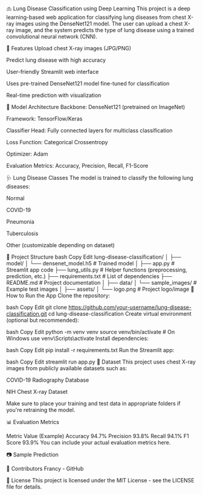 🫁 Lung Disease Classification using Deep Learning
This project is a deep learning-based web application for classifying lung diseases from chest X-ray images using the DenseNet121 model. The user can upload a chest X-ray image, and the system predicts the type of lung disease using a trained convolutional neural network (CNN).

📌 Features
Upload chest X-ray images (JPG/PNG)

Predict lung disease with high accuracy

User-friendly Streamlit web interface

Uses pre-trained DenseNet121 model fine-tuned for classification

Real-time prediction with visualization

🧠 Model Architecture
Backbone: DenseNet121 (pretrained on ImageNet)

Framework: TensorFlow/Keras

Classifier Head: Fully connected layers for multiclass classification

Loss Function: Categorical Crossentropy

Optimizer: Adam

Evaluation Metrics: Accuracy, Precision, Recall, F1-Score

🩺 Lung Disease Classes
The model is trained to classify the following lung diseases:

Normal

COVID-19

Pneumonia

Tuberculosis

Other (customizable depending on dataset)

📁 Project Structure
bash
Copy
Edit
lung-disease-classification/
│
├── model/
│   └── densenet_model.h5               # Trained model
│
├── app.py                              # Streamlit app code
├── lung_utils.py                       # Helper functions (preprocessing, prediction, etc.)
├── requirements.txt                    # List of dependencies
├── README.md                           # Project documentation
│
├── data/
│   └── sample_images/                  # Example test images
│
├── assets/
│   └── logo.png                        # Project logo/image
🚀 How to Run the App
Clone the repository:

bash
Copy
Edit
git clone https://github.com/your-username/lung-disease-classification.git
cd lung-disease-classification
Create virtual environment (optional but recommended):

bash
Copy
Edit
python -m venv venv
source venv/bin/activate    # On Windows use venv\Scripts\activate
Install dependencies:

bash
Copy
Edit
pip install -r requirements.txt
Run the Streamlit app:

bash
Copy
Edit
streamlit run app.py
🧪 Dataset
This project uses chest X-ray images from publicly available datasets such as:

COVID-19 Radiography Database

NIH Chest X-ray Dataset

Make sure to place your training and test data in appropriate folders if you're retraining the model.

📊 Evaluation Metrics

Metric	Value (Example)
Accuracy	94.7%
Precision	93.8%
Recall	94.1%
F1 Score	93.9%
You can include your actual evaluation metrics here.

📷 Sample Prediction

🤝 Contributors
Francy - GitHub

📜 License
This project is licensed under the MIT License - see the LICENSE file for details.

